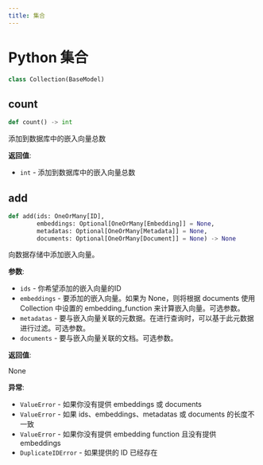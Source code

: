 ```yaml
---
title: 集合
---
```


# Python 集合

```python
class Collection(BaseModel)
```

## count

```python
def count() -> int
```

添加到数据库中的嵌入向量总数

**返回值**:

- `int` - 添加到数据库中的嵌入向量总数

## add

```python
def add(ids: OneOrMany[ID],
        embeddings: Optional[OneOrMany[Embedding]] = None,
        metadatas: Optional[OneOrMany[Metadata]] = None,
        documents: Optional[OneOrMany[Document]] = None) -> None
```

向数据存储中添加嵌入向量。

**参数**:

- `ids` - 你希望添加的嵌入向量的ID
- `embeddings` - 要添加的嵌入向量。如果为 None，则将根据 documents 使用 Collection 中设置的 embedding_function 来计算嵌入向量。可选参数。
- `metadatas` - 要与嵌入向量关联的元数据。在进行查询时，可以基于此元数据进行过滤。可选参数。
- `documents` - 要与嵌入向量关联的文档。可选参数。

**返回值**:

  None

**异常**:

- `ValueError` - 如果你没有提供 embeddings 或 documents
- `ValueError` - 如果 ids、embeddings、metadatas 或 documents 的长度不一致
- `ValueError` - 如果你没有提供 embedding function 且没有提供 embeddings
- `DuplicateIDError` - 如果提供的 ID 已经存在